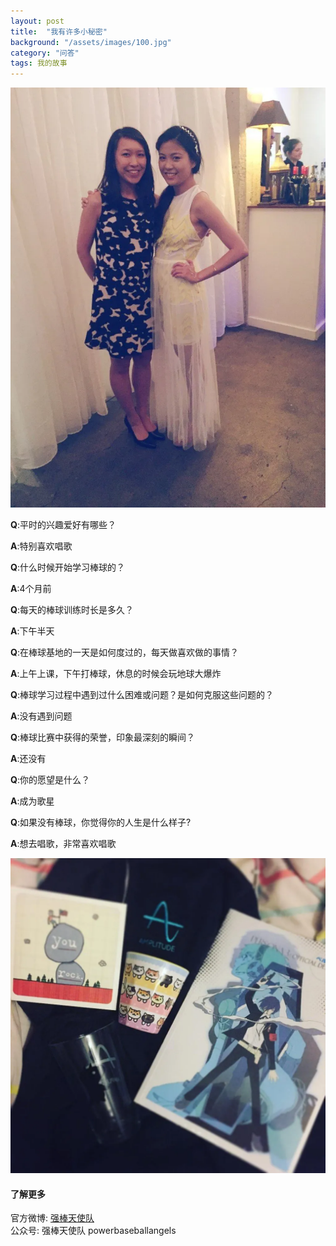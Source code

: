 ```yaml
---
layout: post
title:  "我有许多小秘密"
background: "/assets/images/100.jpg"
category: "问答"
tags: 我的故事
---
```


![100](../assets/images/100.jpg)

**Q**:平时的兴趣爱好有哪些？

**A**:特别喜欢唱歌

**Q**:什么时候开始学习棒球的？

**A**:4个月前

**Q**:每天的棒球训练时长是多久？

**A**:下午半天

**Q**:在棒球基地的一天是如何度过的，每天做喜欢做的事情？

**A**:上午上课，下午打棒球，休息的时候会玩地球大爆炸

**Q**:棒球学习过程中遇到过什么困难或问题？是如何克服这些问题的？

**A**:没有遇到问题

**Q**:棒球比赛中获得的荣誉，印象最深刻的瞬间？

**A**:还没有

**Q**:你的愿望是什么？

**A**:成为歌星

**Q**:如果没有棒球，你觉得你的人生是什么样子?

**A**:想去唱歌，非常喜欢唱歌 

![101](../assets/images/101.jpg)  


#### 了解更多      
官方微博: [强棒天使队](https://weibo.com/PBangels?is_all=1)     
公众号: 强棒天使队 powerbaseballangels    
 
